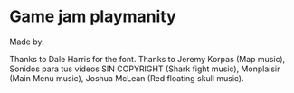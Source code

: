 # Game jam playmanity



Made by:



Thanks to Dale Harris for the font.
Thanks to Jeremy Korpas (Map music), Sonidos para tus videos SIN COPYRIGHT (Shark fight music), Monplaisir (Main Menu music), Joshua McLean (Red floating skull music).